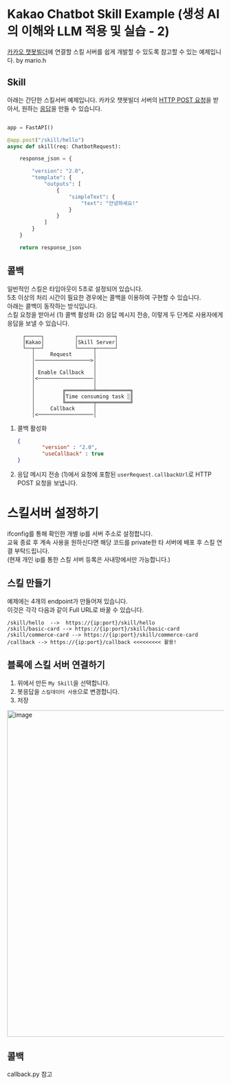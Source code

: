 # Kakao Chatbot Skill Example (생성 AI의 이해와 LLM 적용 및 실습 - 2)
[카카오 챗봇빌더](https://chatbot.kakao.com/)에 연결할 스킬 서버를 쉽게 개발할 수 있도록 참고할 수 있는 예제입니다. by mario.h

## Skill
아래는 간단한 스킬서버 예제입니다. 카카오 챗봇빌더 서버의 [HTTP POST 요청](https://chatbot.kakao.com/docs/skill-response-format#skillpayload)을 받아서, 원하는 [응답](https://chatbot.kakao.com/docs/skill-response-format#skillresponse)을 만들 수 있습니다.


```python

app = FastAPI()

@app.post("/skill/hello")
async def skill(req: ChatbotRequest):

    response_json = {

        "version": "2.0",
        "template": {
            "outputs": [
                {
                    "simpleText": {
                        "text": "안녕하세요!"
                    }
                }
            ]
        }
    }

    return response_json

```





## 콜백
일반적인 스킬은 타임아웃이 5초로 설정되어 있습니다.  
5초 이상의 처리 시간이 필요한 경우에는 콜백을 이용하여 구현할 수 있습니다.   
아래는 콜백이 동작하는 방식입니다.   
스킬 요청을 받아서 (1) 콜백 활성화 (2) 응답 메시지 전송, 이렇게 두 단계로 사용자에게 응답을 보낼 수 있습니다.

```
     ┌─────┐          ┌────────────┐     
     │Kakao│          │Skill Server│     
     └──┬──┘          └─────┬──────┘     
        │     Request       │            
        │──────────────────>│            
        │                   │            
        │ Enable Callback   │            
        │<──────────────────│            
        │                   │            
        │         ╔═════════╧═══════════╗
        │         ║Time consuming task ░║
        │         ╚═════════╤═══════════╝
        │     Callback      │            
        │<──────────────────│   
```


1. 콜백 활성화
    ```json
    {
            "version" : "2.0",
            "useCallback" : true
    }
    ```

2. 응답 메시지 전송
(1)에서 요청에 포함된 ```userRequest.callbackUrl```로 HTTP POST 요청을 보냅니다.


# 스킬서버 설정하기
ifconfig를 통해 확인한 개별 ip를 서버 주소로 설정합니다.    
교육 종료 후 계속 사용을 원하신다면 해당 코드를 private한 타 서버에 배포 후 스킬 연결 부탁드립니다.  
(현재 개인 ip를 통한 스킬 서버 등록은 사내망에서만 가능합니다.)




## 스킬 만들기
예제에는 4개의 endpoint가 만들어져 있습니다.  
이것은 각각 다음과 같이 Full URL로 바꿀 수 있습니다.
```
/skill/hello  -->  https://{ip:port}/skill/hello
/skill/basic-card --> https://{ip:port}/skill/basic-card
/skill/commerce-card --> https://{ip:port}/skill/commerce-card
/callback --> https://{ip:port}/callback <<<<<<<<< 활용!

```

## 블록에 스킬 서버 연결하기 
1. 위에서 만든 ```My Skill```을 선택합니다.
2. 봇응답을 ```스킬데이터 사용```으로 변경합니다.
3. 저장

<img width="759" alt="image" src="https://github.com/mariojisoohwang/kakao-chatbot-skill-example/assets/970595/9c8fbdab-aa01-400f-bcf5-35d44723f79c">


## 콜백
callback.py 참고

